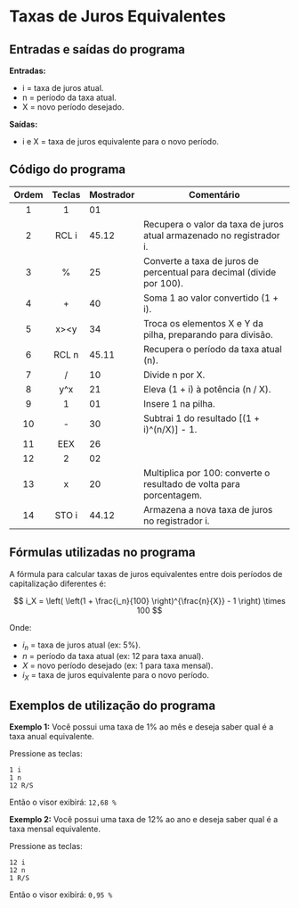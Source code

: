 # Taxas de Juros Equivalentes

## Entradas e saídas do programa

**Entradas:**
- i = taxa de juros atual.
- n = período da taxa atual.
- X = novo período desejado.

**Saídas:**
- i e X = taxa de juros equivalente para o novo período.

## Código do programa

| Ordem | Teclas | Mostrador | Comentário                                                            |
| :---: | :----: | --------- | --------------------------------------------------------------------- |
|   1   |   1    | 01        |                                                                       |
|   2   | RCL i  | 45.12     | Recupera o valor da taxa de juros atual armazenado no registrador i.  |
|   3   |   %    | 25        | Converte a taxa de juros de percentual para decimal (divide por 100). |
|   4   |   +    | 40        | Soma 1 ao valor convertido (1 + i).                                   |
|   5   |  x><y  | 34        | Troca os elementos X e Y da pilha, preparando para divisão.           |
|   6   | RCL n  | 45.11     | Recupera o período da taxa atual (n).                                 |
|   7   |   /    | 10        | Divide n por X.                                                       |
|   8   |  y^x   | 21        | Eleva (1 + i) à potência (n / X).                                     |
|   9   |   1    | 01        | Insere 1 na pilha.                                                    |
|  10   |   -    | 30        | Subtrai 1 do resultado  [(1 + i)^(n/X)] - 1.                          |
|  11   |  EEX   | 26        |                                                                       |
|  12   |   2    | 02        |                                                                       |
|  13   |   x    | 20        | Multiplica por 100: converte o resultado de volta para porcentagem.   |
|  14   | STO i  | 44.12     | Armazena a nova taxa de juros no registrador i.                       |

## Fórmulas utilizadas no programa

A fórmula para calcular taxas de juros equivalentes entre dois períodos de capitalização diferentes é:

$$
i_X = \left( \left(1 + \frac{i_n}{100} \right)^{\frac{n}{X}} - 1 \right) \times 100
$$

Onde:

* $i_n$ = taxa de juros atual (ex: 5%).
* $n$ = período da taxa atual (ex: 12 para taxa anual).
* $X$ = novo período desejado (ex: 1 para taxa mensal).
* $i_X$ =  taxa de juros equivalente para o novo período.

## Exemplos de utilização do programa

**Exemplo 1:** Você possui uma taxa de 1% ao mês e deseja saber qual é a taxa anual equivalente.

Pressione as teclas:

```
1 i
1 n
12 R/S
```

Então o visor exibirá: `12,68 %`

**Exemplo 2:** Você possui uma taxa de 12% ao ano e deseja saber qual é a taxa mensal equivalente.

Pressione as teclas:

```
12 i
12 n
1 R/S
```

Então o visor exibirá: `0,95 %`
